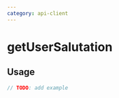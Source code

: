 ```yaml
---
category: api-client
---
```


# getUserSalutation

<!-- PLACEHOLDER_DESCRIPTION -->

## Usage

```ts
// TODO: add example
```
